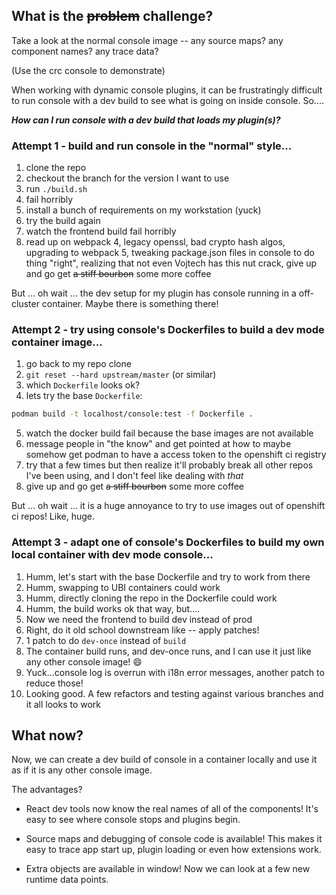## What is the ~~problem~~ challenge?

Take a look at the normal console image -- any source maps?  any component names?  any trace data?

(Use the crc console to demonstrate)

When working with dynamic console plugins, it can be frustratingly difficult to run
console with a dev build to see what is going on inside console.  So....

***How can I run console with a dev build that loads my plugin(s)?***

### Attempt 1 - build and run console in the "normal" style...
  1. clone the repo
  2. checkout the branch for the version I want to use
  3. run `./build.sh`
  4. fail horribly
  5. install a bunch of requirements on my workstation (yuck)
  6. try the build again
  7. watch the frontend build fail horribly
  8. read up on webpack 4, legacy openssl, bad crypto hash algos, upgrading to webpack 5, tweaking package.json files in console to do thing "right", realizing that not even Vojtech has this nut crack, give up and go get ~~a stiff bourbon~~ some more coffee

But ... oh wait ... the dev setup for my plugin has console running in a off-cluster container.  Maybe there is something there!


### Attempt 2 - try using console's Dockerfiles to build a dev mode container image...
  1. go back to my repo clone
  2. `git reset --hard upstream/master` (or similar)
  3. which `Dockerfile` looks ok?
  4. lets try the base `Dockerfile`:

```sh
podman build -t localhost/console:test -f Dockerfile .
```

  5. watch the docker build fail because the base images are not available
  6. message people in "the know" and get pointed at how to maybe somehow get podman to have a access token to the openshift ci registry
  7. try that a few times but then realize it'll probably break all other repos I've been using, and I don't feel like dealing with *that*
  8. give up and go get ~~a stiff bourbon~~ some more coffee


But ... oh wait ... it is a huge annoyance to try to use images out of openshift ci repos!  Like, huge.


### Attempt 3 - adapt one of console's Dockerfiles to build my own local container with dev mode console...

  1. Humm, let's start with the base Dockerfile and try to work from there
  2. Humm, swapping to UBI containers could work
  3. Humm, directly cloning the repo in the Dockerfile could work
  4. Humm, the build works ok that way, but....
  5. Now we need the frontend to build dev instead of prod
  6. Right, do it old school downstream like -- apply patches!
  7. 1 patch to do `dev-once` instead of `build`
  8. The container build runs, and dev-once runs, and I can use it just like any other console image! :smile:
  9. Yuck...console log is overrun with i18n error messages, another patch to reduce those!
  10. Looking good.  A few refactors and testing against various branches and it all looks to work


  ## What now?

Now, we can create a dev build of console in a container
locally and use it as if it is any other console image.

The advantages?

  - React dev tools now know the real names of all of the components!  It's easy to see where console stops and plugins begin.

  - Source maps and debugging of console code is available!  This makes it easy to trace app start up, plugin loading or even how extensions work.

  - Extra objects are available in window! Now we can look at a few new runtime data points.

